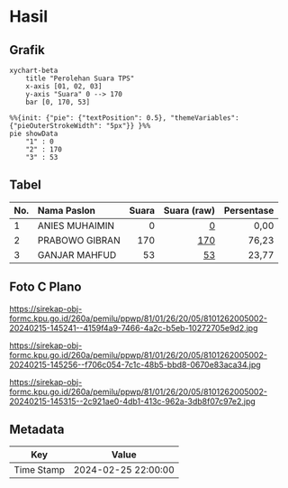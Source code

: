 # Hasil

## Grafik

```mermaid
xychart-beta
    title "Perolehan Suara TPS"
    x-axis [01, 02, 03]
    y-axis "Suara" 0 --> 170
    bar [0, 170, 53]
```

```mermaid
%%{init: {"pie": {"textPosition": 0.5}, "themeVariables": {"pieOuterStrokeWidth": "5px"}} }%%
pie showData
    "1" : 0
    "2" : 170
    "3" : 53
```

## Tabel

| No. | Nama Paslon    | Suara | Suara (raw) | Persentase |
|:--- |:-------------- | -----:| -----------:| ----------:|
| 1   | ANIES MUHAIMIN | 0     | [0][p-1]    | 0,00       |
| 2   | PRABOWO GIBRAN | 170   | [170][p-2]  | 76,23      |
| 3   | GANJAR MAHFUD  | 53    | [53][p-3]   | 23,77      |


[p-1]: https://github.com/gigit-pemilu/pemilu-2024-81-maluku/blob/main/pilpres/hitung-suara/sub/81-maluku/sub/01-maluku-tengah/sub/26-saparua-timur/sub/2005-mahu/sub/002-tps/sub/paslon-1.txt
[p-2]: https://github.com/gigit-pemilu/pemilu-2024-81-maluku/blob/main/pilpres/hitung-suara/sub/81-maluku/sub/01-maluku-tengah/sub/26-saparua-timur/sub/2005-mahu/sub/002-tps/sub/paslon-2.txt
[p-3]: https://github.com/gigit-pemilu/pemilu-2024-81-maluku/blob/main/pilpres/hitung-suara/sub/81-maluku/sub/01-maluku-tengah/sub/26-saparua-timur/sub/2005-mahu/sub/002-tps/sub/paslon-3.txt

## Foto C Plano

https://sirekap-obj-formc.kpu.go.id/260a/pemilu/ppwp/81/01/26/20/05/8101262005002-20240215-145241--4159f4a9-7466-4a2c-b5eb-10272705e9d2.jpg

https://sirekap-obj-formc.kpu.go.id/260a/pemilu/ppwp/81/01/26/20/05/8101262005002-20240215-145256--f706c054-7c1c-48b5-bbd8-0670e83aca34.jpg

https://sirekap-obj-formc.kpu.go.id/260a/pemilu/ppwp/81/01/26/20/05/8101262005002-20240215-145315--2c921ae0-4db1-413c-962a-3db8f07c97e2.jpg


## Metadata

| Key        | Value               |
| ---------- | ------------------- |
| Time Stamp | 2024-02-25 22:00:00 |



